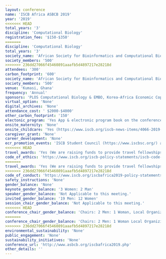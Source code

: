 ```yaml
---
layout: conference 
name: 'ISCB Africa ASBCB 2019'
year: '2019'
<<<<<<< HEAD
total_years: '3'
discipline: 'Computational Biology'
registration_fee: '$150-$350'
=======
discipline: 'Computational Biology'
total_years: '3'
society_name: 'African Society for Bioinformatics and Computational Biology'
society_members: '500'
>>>>>>> 236dd27066f45460891aaafb5d4897217e28218d
attendees: '300'
carbon_footprint: '600'
society_name: 'African Society for Bioinformatics and Computational Biology'
society_members: '500'
venue: 'Kumasi, Ghana'
frequency: 'Annual'
sponsors: 'PLOS Computational Biology & EMBO, Korea-Africa Economic Coporation, H3ABionet, EANBIT'
virtual_option: 'None'
digital_archives: 'None'
attendance_cost: ' $2000-$4000'
other_carbon_footprint: '150'
electonic_program: 'Yes App & electronic program book on the conference website is available.'
onsite_maternity: 'None'
onsite_childcare: 'Yes (https://www.iscb.org/iscb-news-items/4066-2019-may03-press-release-ismb-eccb-2019-child-care)'
caregiver_grant: 'None'
career_development: 'None'
ecr_promotion_events: 'ISCB Student Council (https://www.iscbsc.org/) aim to promote the caree development of young computational biologists through their events. The Student Council conducts coordinated ECR events with ISCB-related events (ISMB, ECCB, ASBCB, ISCB-LA), such as the Student Council Symposium (SCS), European Student Council Symposium (ESCS), Student Council Symposium - Latin America (LA-SCS) and Student Council Symposium - Africa (SCS Africa)'
<<<<<<< HEAD
travel_awards: 'Yes (We are raising funds to provide travel fellowships for African students to attend the ISCB Africa ASBCB 2019 Conference on Bioinformatics. The Aim is to bring African students together to introduce them to a variety of research projects in computational biology, increase their awareness of the broad range of opportunities that exist in the field, and introduce them to some of the people leading this research internationally. The conference provides a great opportunity for students as it is preceded by bioinformatics workshops.Funding will support the registration, travel and accommodation of students. It will not cover visa fees, meals or subsistence.) '
code_of_ethics: 'https://www.iscb.org/iscb-policy-statements/iscb-code-of-ethics-and-professional-conduct'
=======
travel_awards: 'Yes (We are raising funds to provide travel fellowships for African students to attend the ISCB Africa ASBCB 2019 Conference on Bioinformatics. The Aim is to bring African students together to introduce them to a variety of research projects in computational biology, increase their awareness of the broad range of opportunities that exist in the field, and introduce them to some of the people leading this research internationally. The conference provides a great opportunity for students as it is preceded by bioinformatics workshops. Funding will support the registration, travel and accommodation of students. It will not cover visa fees, meals or subsistence.) '
>>>>>>> 236dd27066f45460891aaafb5d4897217e28218d
code_of_conduct: 'https://www.iscb.org/iscbafrica2019-policy-statements/iscbafrica2019-safe-space-code-conduct'
safety_instructions: 'None'
gender_balance: 'None'
keynote_gender_balance: '3 Women: 2 Man'
speaker_gender_balance: 'Not Applicable to this meeting.'
invited_gender_balance: '19 Men: 12 Women'
session_chair_gender_balance: 'Not Applicable to this meeting.'
<<<<<<< HEAD
conference_chair_gender_balance: 'Chairs: 2 Men: 1 Woman, Local Organizing Committee: 4 Men,  Local Steering Committee: 3 Women: 6 Men'
=======
conference_chair_gender_balance: 'Chairs: 2 Men: 1 Woman Local Organizing Committee: 4 Men  Local Steering Committee: 3 Women: 6 Men'
>>>>>>> 236dd27066f45460891aaafb5d4897217e28218d
environmental_sustainability: 'None'
public_engagement: 'None'
sustainability_initiatives: 'None'
conference_url: 'http://www.asbcb.org/iscbafrica2019.php'
other_details: ''
---
```

